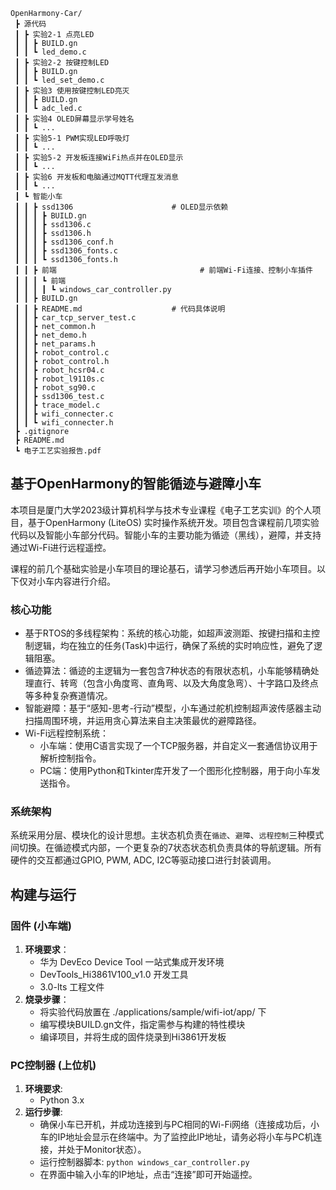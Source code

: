 ```
OpenHarmony-Car/
 ┣ 源代码
 ┃ ┣ 实验2-1 点亮LED
 ┃ ┃ ┣ BUILD.gn
 ┃ ┃ ┗ led_demo.c
 ┃ ┣ 实验2-2 按键控制LED
 ┃ ┃ ┣ BUILD.gn
 ┃ ┃ ┗ led_set_demo.c
 ┃ ┣ 实验3 使用按键控制LED亮灭
 ┃ ┃ ┣ BUILD.gn
 ┃ ┃ ┗ adc_led.c
 ┃ ┣ 实验4 OLED屏幕显示学号姓名
 ┃ ┃ ┗ ...
 ┃ ┣ 实验5-1 PWM实现LED呼吸灯
 ┃ ┃ ┗ ...
 ┃ ┣ 实验5-2 开发板连接WiFi热点并在OLED显示
 ┃ ┃ ┗ ...
 ┃ ┣ 实验6 开发板和电脑通过MQTT代理互发消息
 ┃ ┃ ┗ ...
 ┃ ┗ 智能小车
 ┃ ┃ ┣ ssd1306						# OLED显示依赖
 ┃ ┃ ┃ ┣ BUILD.gn
 ┃ ┃ ┃ ┣ ssd1306.c
 ┃ ┃ ┃ ┣ ssd1306.h
 ┃ ┃ ┃ ┣ ssd1306_conf.h
 ┃ ┃ ┃ ┣ ssd1306_fonts.c
 ┃ ┃ ┃ ┗ ssd1306_fonts.h
 ┃ ┃ ┣ 前端								 # 前端Wi-Fi连接、控制小车插件
 ┃ ┃ ┃ ┗ 前端
 ┃ ┃ ┃ ┃ ┗ windows_car_controller.py
 ┃ ┃ ┣ BUILD.gn
 ┃ ┃ ┣ README.md					# 代码具体说明
 ┃ ┃ ┣ car_tcp_server_test.c
 ┃ ┃ ┣ net_common.h
 ┃ ┃ ┣ net_demo.h
 ┃ ┃ ┣ net_params.h
 ┃ ┃ ┣ robot_control.c
 ┃ ┃ ┣ robot_control.h
 ┃ ┃ ┣ robot_hcsr04.c
 ┃ ┃ ┣ robot_l9110s.c
 ┃ ┃ ┣ robot_sg90.c
 ┃ ┃ ┣ ssd1306_test.c
 ┃ ┃ ┣ trace_model.c
 ┃ ┃ ┣ wifi_connecter.c
 ┃ ┃ ┗ wifi_connecter.h
 ┣ .gitignore
 ┣ README.md
 ┗ 电子工艺实验报告.pdf
```



## 基于OpenHarmony的智能循迹与避障小车

​	本项目是厦门大学2023级计算机科学与技术专业课程《电子工艺实训》的个人项目，基于OpenHarmony (LiteOS) 实时操作系统开发。项目包含课程前几项实验代码以及智能小车部分代码。智能小车的主要功能为循迹（黑线），避障，并支持通过Wi-Fi进行远程遥控。

​	课程的前几个基础实验是小车项目的理论基石，请学习参透后再开始小车项目。以下仅对小车内容进行介绍。

### 核心功能

- 基于RTOS的多线程架构：系统的核心功能，如超声波测距、按键扫描和主控制逻辑，均在独立的任务(Task)中运行，确保了系统的实时响应性，避免了逻辑阻塞。
- 循迹算法：循迹的主逻辑为一套包含7种状态的有限状态机，小车能够精确处理直行、转弯（包含小角度弯、直角弯、以及大角度急弯）、十字路口及终点等多种复杂赛道情况。
- 智能避障：基于“感知-思考-行动”模型，小车通过舵机控制超声波传感器主动扫描周围环境，并运用贪心算法来自主决策最优的避障路径。
- Wi-Fi远程控制系统：
  - 小车端：使用C语言实现了一个TCP服务器，并自定义一套通信协议用于解析控制指令。
  - PC端：使用Python和Tkinter库开发了一个图形化控制器，用于向小车发送指令。

### 系统架构

系统采用分层、模块化的设计思想。主状态机负责在`循迹`、`避障`、`远程控制`三种模式间切换。在循迹模式内部，一个更复杂的7状态状态机负责具体的导航逻辑。所有硬件的交互都通过GPIO, PWM, ADC, I2C等驱动接口进行封装调用。

## 构建与运行

### 固件 (小车端)

1. **环境要求**：
   - 华为 DevEco Device Tool 一站式集成开发环境
   - DevTools_Hi3861V100_v1.0 开发工具
   - 3.0-lts 工程文件
2. **烧录步骤**：
   - 将实验代码放置在 ./applications/sample/wifi-iot/app/ 下
   - 编写模块BUILD.gn文件，指定需参与构建的特性模块
   - 编译项目，并将生成的固件烧录到Hi3861开发板

### PC控制器 (上位机)

1. **环境要求**:
   - Python 3.x
2. **运行步骤**:
   - 确保小车已开机，并成功连接到与PC相同的Wi-Fi网络（连接成功后，小车的IP地址会显示在终端中。为了监控此IP地址，请务必将小车与PC机连接，并处于Monitor状态）。
   - 运行控制器脚本: `python windows_car_controller.py`
   - 在界面中输入小车的IP地址，点击“连接”即可开始遥控。